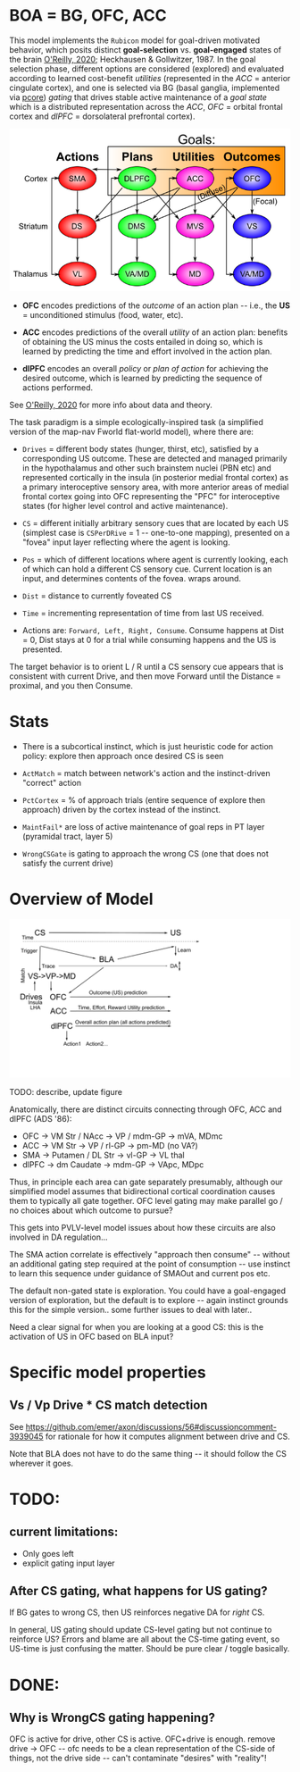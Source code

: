 # BOA = BG, OFC, ACC

This model implements the `Rubicon` model for goal-driven motivated behavior, which posits distinct  **goal-selection** vs. **goal-engaged** states of the brain [O'Reilly, 2020](https://ccnlab.org/papers/OReilly20.pdf); Heckhausen & Gollwitzer, 1987.  In the goal selection phase, different options are considered (explored) and evaluated according to learned cost-benefit *utilities* (represented in the *ACC* = anterior cingulate cortex), and one is selected via BG (basal ganglia, implemented via [pcore](https://github.com/emer/axon/tree/master/pcore)) *gating* that drives stable active maintenance of a *goal state* which is a distributed representation across the *ACC*, *OFC* = orbital frontal cortex and *dlPFC* = dorsolateral prefrontal cortex).

![BOA Areas](figs/fig_bg_loops_spiral_goals.png?raw=true "BOA Brain areas representing different aspect of a Goal")

* **OFC** encodes predictions of the *outcome* of an action plan -- i.e., the **US** = unconditioned stimulus (food, water, etc).

* **ACC** encodes predictions of the overall *utility* of an action plan: benefits of obtaining the US minus the costs entailed in doing so, which is learned by predicting the time and effort involved in the action plan.

* **dlPFC** encodes an overall *policy* or *plan of action* for achieving the desired outcome, which is learned by predicting the sequence of actions performed.

See [O'Reilly, 2020](https://ccnlab.org/papers/OReilly20.pdf) for more info about data and theory.

The task paradigm is a simple ecologically-inspired task (a simplified version of the map-nav Fworld flat-world model), where there are:

* `Drives` = different body states (hunger, thirst, etc), satisfied by a corresponding US outcome.  These are detected and managed primarily in the hypothalamus and other such brainstem nuclei (PBN etc) and represented cortically in the insula (in posterior medial frontal cortex) as a primary interoceptive sensory area, with more anterior areas of medial frontal cortex going into OFC representing the "PFC" for interoceptive states (for higher level control and active maintenance).

* `CS` = different initially arbitrary sensory cues that are located by each US (simplest case is `CSPerDRive` = 1 -- one-to-one mapping), presented on a "fovea" input layer reflecting where the agent is looking.

* `Pos` = which of different locations where agent is currently looking, each of which can hold a different CS sensory cue.  Current location is an input, and determines contents of the fovea.  wraps around.

* `Dist` = distance to currently foveated CS

* `Time` = incrementing representation of time from last US received.

* Actions are: `Forward, Left, Right, Consume`.  Consume happens at Dist = 0, Dist stays at 0 for a trial while consuming happens and the US is presented.

The target behavior is to orient L / R until a CS sensory cue appears that is consistent with current Drive, and then move Forward until the Distance = proximal, and you then Consume.

# Stats

* There is a subcortical instinct, which is just heuristic code for action policy: explore then approach once desired CS is seen

* `ActMatch` = match between network's action and the instinct-driven "correct" action

* `PctCortex` = % of approach trials (entire sequence of explore then approach) driven by the cortex instead of the instinct.

* `MaintFail*` are loss of active maintenance of goal reps in PT layer (pyramidal tract, layer 5)

* `WrongCSGate` is gating to approach the wrong CS (one that does not satisfy the current drive)


# Overview of Model

![BOA Bridging Logic](figs/fig_boa_rubicon_logic.png?raw=true "Overall Time Bridging Logic")

TODO: describe, update figure

Anatomically, there are distinct circuits connecting through OFC, ACC and dlPFC (ADS '86):

* OFC -> VM Str / NAcc -> VP / mdm-GP -> mVA, MDmc
* ACC -> VM Str -> VP / rl-GP -> pm-MD (no VA?)
* SMA -> Putamen / DL Str -> vl-GP -> VL thal
* dlPFC -> dm Caudate -> mdm-GP -> VApc, MDpc

Thus, in principle each area can gate separately presumably, although our simplified model assumes that bidirectional cortical coordination causes them to typically all gate together.  OFC level gating may make parallel go / no choices about which outcome to pursue?

This gets into PVLV-level model issues about how these circuits are also involved in DA regulation...

The SMA action correlate is effectively "approach then consume" -- without an additional gating step required at the point of consumption -- use instinct to learn this sequence under guidance of SMAOut and current pos etc.

The default non-gated state is exploration.  You could have a goal-engaged version of exploration, but the default is to explore -- again instinct grounds this for the simple version..  some further issues to deal with later..

Need a clear signal for when you are looking at a good CS: this is the activation of US in OFC based on BLA input?

# Specific model properties

## Vs / Vp Drive * CS match detection

See https://github.com/emer/axon/discussions/56#discussioncomment-3939045 for rationale for how it computes alignment between drive and CS.

Note that BLA does not have to do the same thing -- it should follow the CS wherever it goes.

# TODO:

## current limitations:

* Only goes left
* explicit gating input layer

## After CS gating, what happens for US gating?

If BG gates to wrong CS, then US reinforces negative DA for *right* CS.

In general, US gating should update CS-level gating but not continue to reinforce US?  Errors and blame are all about the CS-time gating event, so US-time is just confusing the matter.  Should be pure clear / toggle basically.

# DONE:

## Why is WrongCS gating happening?

OFC is active for drive, other CS is active.  OFC+drive is enough.  remove drive -> OFC -- ofc needs to be a clean representation of the CS-side of things, not the drive side -- can't contaminate "desires" with "reality"!



